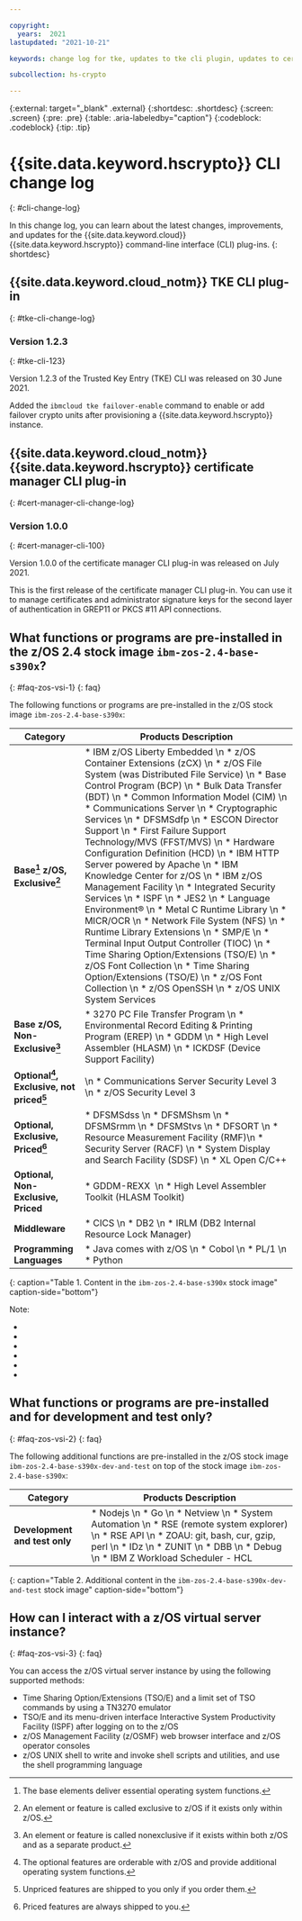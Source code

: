 ```yaml
---

copyright:
  years:  2021
lastupdated: "2021-10-21"

keywords: change log for tke, updates to tke cli plugin, updates to cert manager cli plugin

subcollection: hs-crypto

---
```


{:external: target="_blank" .external}
{:shortdesc: .shortdesc}
{:screen: .screen}
{:pre: .pre}
{:table: .aria-labeledby="caption"}
{:codeblock: .codeblock}
{:tip: .tip}


# {{site.data.keyword.hscrypto}} CLI change log
{: #cli-change-log}

In this change log, you can learn about the latest changes, improvements, and updates for the {{site.data.keyword.cloud}} {{site.data.keyword.hscrypto}} command-line interface (CLI) plug-ins.
{: shortdesc}

## {{site.data.keyword.cloud_notm}} TKE CLI plug-in
{: #tke-cli-change-log}

### Version 1.2.3
{: #tke-cli-123}

Version 1.2.3 of the Trusted Key Entry (TKE) CLI was released on 30 June 2021.

Added the `ibmcloud tke failover-enable` command to enable or add failover crypto units after provisioning a {{site.data.keyword.hscrypto}} instance.

## {{site.data.keyword.cloud_notm}} {{site.data.keyword.hscrypto}} certificate manager CLI plug-in
{: #cert-manager-cli-change-log}

### Version 1.0.0
{: #cert-manager-cli-100}

Version 1.0.0 of the certificate manager CLI plug-in was released on July 2021.

This is the first release of the certificate manager CLI plug-in. You can use it to manage certificates and administrator signature keys for the second layer of authentication in GREP11 or PKCS #11 API connections.






## What functions or programs are pre-installed in the z/OS 2.4 stock image `ibm-zos-2.4-base-s390x`?
{: #faq-zos-vsi-1}
{: faq}

The following functions or programs are pre-installed in the z/OS stock image `ibm-zos-2.4-base-s390x`:

|Category  |Products Description  |
|--------------|------------------|
|**Base[^tabletext] z/OS, Exclusive[^tabletext2]** | * IBM z/OS Liberty Embedded \n * z/OS Container Extensions (zCX) \n * z/OS File System (was Distributed File Service) \n * Base Control Program (BCP) \n * Bulk Data Transfer (BDT) \n * Common Information Model (CIM) \n * Communications Server \n * Cryptographic Services \n * DFSMSdfp \n * ESCON Director Support \n * First Failure Support Technology/MVS (FFST/MVS) \n * Hardware Configuration Definition (HCD) \n * IBM HTTP Server powered by Apache \n * IBM Knowledge Center for z/OS \n * IBM z/OS Management Facility \n * Integrated Security Services \n * ISPF \n * JES2 \n * Language Environment® \n * Metal C Runtime Library \n * MICR/OCR \n * Network File System (NFS) \n * Runtime Library Extensions \n * SMP/E \n * Terminal Input Output Controller (TIOC) \n * Time Sharing Option/Extensions (TSO/E) \n * z/OS Font Collection \n * Time Sharing Option/Extensions (TSO/E) \n * z/OS Font Collection \n * z/OS OpenSSH \n * z/OS UNIX System Services |
|**Base z/OS, Non-Exclusive[^tabletext3]** | * 3270 PC File Transfer Program \n * Environmental Record Editing & Printing Program (EREP) \n * GDDM \n * High Level Assembler (HLASM) \n * ICKDSF (Device Support Facility) |
|**Optional[^tabletext4], Exclusive, not priced[^tabletext5]** |\n * Communications Server Security Level 3  \n * z/OS Security Level 3 |
|**Optional, Exclusive, Priced[^tabletext6]**  | * DFSMSdss \n * DFSMShsm \n * DFSMSrmm \n * DFSMStvs \n * DFSORT \n * Resource Measurement Facility (RMF)\n * Security Server (RACF) \n * System Display and Search Facility (SDSF) \n * XL Open C/C++ |
|**Optional, Non-Exclusive, Priced** | * GDDM-REXX  \n * High Level Assembler Toolkit (HLASM Toolkit) |
|**Middleware** | * CICS \n * DB2 \n * IRLM (DB2 Internal Resource Lock Manager) |
|**Programming Languages**| * Java comes with z/OS  \n * Cobol  \n * PL/1 \n * Python|
{: caption="Table 1. Content in the `ibm-zos-2.4-base-s390x` stock image" caption-side="bottom"}

Note:
  * [^tabletext]: The base elements deliver essential operating system functions.
  * [^tabletext2]: An element or feature is called exclusive to z/OS if it exists only within z/OS.
  * [^tabletext3]: An element or feature is called nonexclusive if it exists within both z/OS and as a separate product.
  * [^tabletext4]: The optional features are orderable with z/OS and provide additional operating system functions.
  * [^tabletext5]: Unpriced features are shipped to you only if you order them.
  * [^tabletext6]: Priced features are always shipped to you.

## What functions or programs are pre-installed and for development and test only?
{: #faq-zos-vsi-2}
{: faq}

The following additional functions are pre-installed in the z/OS stock image `ibm-zos-2.4-base-s390x-dev-and-test` on top of the stock image `ibm-zos-2.4-base-s390x`:

|Category  |Products Description  |
|--------------|------------------|
|**Development and test only**| * Nodejs \n * Go \n * Netview \n * System Automation \n * RSE (remote system explorer)  \n * RSE API \n * ZOAU: git, bash, cur, gzip, perl \n * IDz \n * ZUNIT \n * DBB \n * Debug \n * IBM Z Workload Scheduler - HCL |
{: caption="Table 2. Additional content in the `ibm-zos-2.4-base-s390x-dev-and-test` stock image" caption-side="bottom"}


## How can I interact with a z/OS virtual server instance?
{: #faq-zos-vsi-3}
{: faq}

You can access the z/OS virtual server instance by using the following supported methods:

   * Time Sharing Option/Extensions (TSO/E) and a limit set of TSO commands by using a TN3270 emulator
   * TSO/E and its menu-driven interface Interactive System Productivity Facility (ISPF) after logging on to the z/OS
   * z/OS Management Facility (z/OSMF) web browser interface and z/OS operator consoles
   * z/OS UNIX shell to write and invoke shell scripts and utilities, and use the shell programming language
